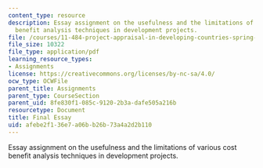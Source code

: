 ```yaml
---
content_type: resource
description: Essay assignment on the usefulness and the limitations of various cost
  benefit analysis techniques in development projects.
file: /courses/11-484-project-appraisal-in-developing-countries-spring-2005/afebe2f136e7a06bb26b73a4a2d2b110_final_memo.pdf
file_size: 10322
file_type: application/pdf
learning_resource_types:
- Assignments
license: https://creativecommons.org/licenses/by-nc-sa/4.0/
ocw_type: OCWFile
parent_title: Assignments
parent_type: CourseSection
parent_uid: 8fe830f1-085c-9120-2b3a-dafe505a216b
resourcetype: Document
title: Final Essay
uid: afebe2f1-36e7-a06b-b26b-73a4a2d2b110
---
```

Essay assignment on the usefulness and the limitations of various cost benefit analysis techniques in development projects.